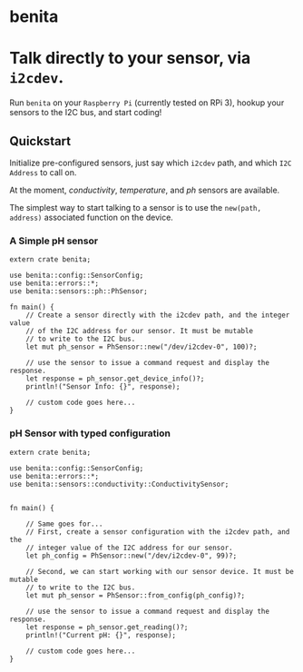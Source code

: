 benita
======

# Talk directly to your sensor, via `i2cdev`.

Run `benita` on your `Raspberry Pi` (currently tested on RPi 3), hookup your sensors to the I2C bus, and start coding!

## Quickstart

Initialize pre-configured sensors, just say which `i2cdev` path, and which `I2C Address` to call on.

At the moment, _conductivity_, _temperature_, and _ph_ sensors are available.

The simplest way to start talking to a sensor is to use the `new(path, address)` associated function on the device.

### A Simple pH sensor

```norun
extern crate benita;

use benita::config::SensorConfig;
use benita::errors::*;
use benita::sensors::ph::PhSensor;

fn main() {
    // Create a sensor directly with the i2cdev path, and the integer value
    // of the I2C address for our sensor. It must be mutable
    // to write to the I2C bus.
    let mut ph_sensor = PhSensor::new("/dev/i2cdev-0", 100)?;

    // use the sensor to issue a command request and display the response.
    let response = ph_sensor.get_device_info()?;
    println!("Sensor Info: {}", response);

    // custom code goes here...
}
```

### pH Sensor with typed configuration
```norun
extern crate benita;

use benita::config::SensorConfig;
use benita::errors::*;
use benita::sensors::conductivity::ConductivitySensor;


fn main() {

    // Same goes for...
    // First, create a sensor configuration with the i2cdev path, and the
    // integer value of the I2C address for our sensor.
    let ph_config = PhSensor::new("/dev/i2cdev-0", 99)?;

    // Second, we can start working with our sensor device. It must be mutable
    // to write to the I2C bus.
    let mut ph_sensor = PhSensor::from_config(ph_config)?;

    // use the sensor to issue a command request and display the response.
    let response = ph_sensor.get_reading()?;
    println!("Current pH: {}", response);

    // custom code goes here...
}
```
